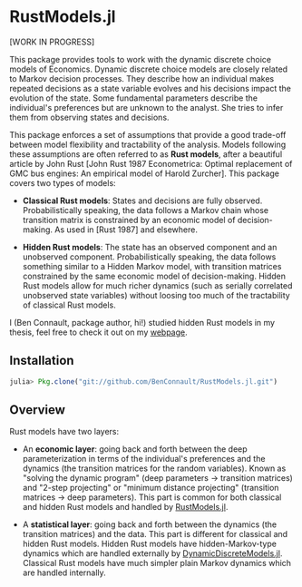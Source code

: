 # RustModels.jl

[WORK IN PROGRESS]

This package provides tools to work with the dynamic discrete choice models of Economics. Dynamic discrete choice models are closely related to Markov decision processes. They describe how an individual makes repeated decisions as a state variable evolves and his decisions impact the evolution of the state. Some fundamental parameters describe the individual's preferences but are unknown to the analyst. She tries to infer them from observing states and decisions.

This package enforces a set of assumptions that provide a good trade-off between model flexibility and tractability of the analysis. Models following these assumptions are often referred to as **Rust models**, after a beautiful article by John Rust [John Rust 1987 Econometrica: Optimal replacement of GMC bus engines: An empirical model of Harold Zurcher]. This package covers two types of models:

- **Classical Rust models**: States and decisions are fully observed. Probabilistically speaking, the data follows a Markov chain whose transition matrix is constrained by an economic model of decision-making. As used in [Rust 1987] and elsewhere.

- **Hidden Rust models**: The state has an observed component and an unobserved component. Probabilistically speaking, the data follows something similar to a Hidden Markov model, with transition matrices constrained by the same economic model of decision-making. Hidden Rust models allow for much richer dynamics (such as serially correlated unobserved state variables) without loosing too much of the tractability of classical Rust models.

I (Ben Connault, package author, hi!) studied hidden Rust models in my thesis, feel free to check it out on my [webpage](http://economics.sas.upenn.edu/~connault/).


## Installation

~~~julia
julia> Pkg.clone("git://github.com/BenConnault/RustModels.jl.git")
~~~

## Overview

Rust models have two layers:

- An **economic layer**: going back and forth between the deep parameterization in terms of the individual's preferences and the dynamics (the transition matrices for the random variables). Known as "solving the dynamic program" (deep parameters -> transition matrices) and "2-step projecting" or "minimum distance projecting" (transition matrices -> deep parameters). This part is common for both classical and hidden Rust models and handled by [RustModels.jl](https://github.com/BenConnault/RustModels.jl).

- A **statistical layer**: going back and forth between the dynamics (the transition matrices) and the data. This part is different for classical and hidden Rust models. Hidden Rust models have hidden-Markov-type dynamics which are handled externally by [DynamicDiscreteModels.jl](https://github.com/BenConnault/DynamicDiscreteModels.jl). Classical Rust models have much simpler plain Markov dynamics which are handled internally.

